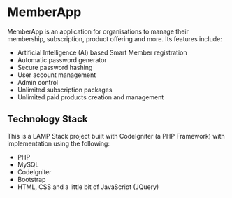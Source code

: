 # MemberApp
MemberApp is an application for organisations to manage their membership, subscription, product offering and more. Its features include:
- Artificial Intelligence (AI) based Smart Member registration
- Automatic password generator
- Secure password hashing
- User account management
- Admin control
- Unlimited subscription packages
- Unlimited paid products creation  and management
## Technology Stack
This is a LAMP Stack project built with CodeIgniter (a PHP Framework) with implementation using the following:
- PHP
- MySQL
- CodeIgniter
- Bootstrap
- HTML, CSS and a little bit of JavaScript (JQuery)

